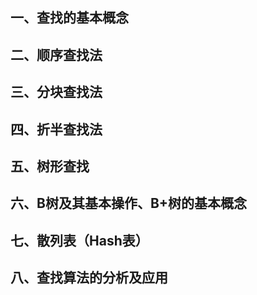 ## 一、查找的基本概念

## 二、顺序查找法

## 三、分块查找法

## 四、折半查找法

## 五、树形查找

## 六、B树及其基本操作、B+树的基本概念

## 七、散列表（Hash表）

## 八、查找算法的分析及应用